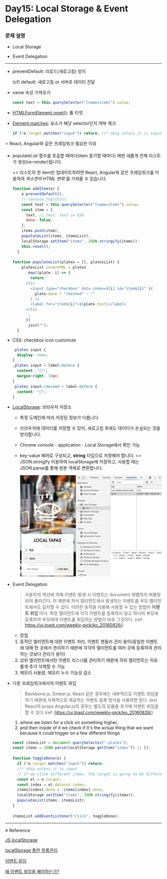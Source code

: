 # Day15: Local Storage & Event Delegation

### 문제 설명

- Local Storage

- Event Delegation

---

- preventDefault: 리로드(새로고침) 방지

  (cf) default: 새로고침 or 서버로 데이터 전달

- name 속성 가져오기

  ```javascript
  const text = this.querySelector("[name=item]").value;
  ```

- [HTMLFormElement.reset()](https://developer.mozilla.org/ko/docs/Web/API/HTMLFormElement/reset): 폼 리셋

- [Element.matches](https://developer.mozilla.org/en-US/docs/Web/API/Element/matches): 요소가 해당 selector인지 여부 체크
  ```javascript
  if (!e.target.matches("input")) return; //* skip unless it is input
  ```

⭐️ React, Angular와 같은 프레임워크 필요한 이유

- populateList 함수를 호출할 때마다(item 증가할 때마다) 매번 새롭게 전체 리스트가 생성(re-render)됩니다.

  => 리스트의 한 item만 업데이트하려면 React, Angular와 같은 프레임워크를 이용하여 _최소한의 HTML 변화_ 를 가져올 수 있습니다.


    ```javascript
    function addItem(e) {
        e.preventDefault();
        // console.log(this);
        const text = this.querySelector("[name=item]").value;
        const item = {
          text, // text: text in ES6
          done: false,
        };
        items.push(item);
        populateList(items, itemsList);
        localStorage.setItem("items", JSON.stringify(items));
        this.reset();
      }

    function populateList(plates = [], platesList) {
        platesList.innerHTML = plates
          .map((plate, i) => {
            return `
          <li>
            <input type="checkbox" data-index=${i} id="item${i}" ${
              plate.done ? "checked" : ""
            } />
            <label for="item${i}">${plate.text}</label>
          </li>
          `;
          })
          .join("");
      }
    ```

- CSS: checkbox icon customize

  ```css
  .plates input {
    display: none;
  }
  .plates input + label:before {
    content: "⬜️";
    margin-right: 10px;
  }
  .plates input:checked + label:before {
    content: "🌮";
  }
  ```

- [LocalStorage](https://developer.mozilla.org/ko/docs/Web/API/Window/localStorage): 브라우저 저장소

  - 특정 도메인에 따라 저장된 정보가 다릅니다.
  - 브라우저에 데이터를 저장할 수 있어, 새로고침 후에도 데이터가 손실되는 것을 방지합니다.

  - Chrome console - application - Local Storage에서 확인 가능
  - key-value 페어로 구성되고, **string** 타입으로 저장해야 합니다.
    => JSON.stringify 이용하여 localStorage에 저장하고, 사용할 때는 JSON.parse를 통해 원본 객체로 변환합니다.

    ![LocalStorage](./localStorage.png)

* Event Delegation

  > 사용자의 액션에 의해 이벤트 발생 시 이벤트는 document 레벨까지 버블링 되어 올라간다. 이 때문에 자식 엘리먼트에서 발생하는 이벤트를 부모 엘리먼트에서도 감지할 수 있다. 이러한 동작을 이용해 사용할 수 있는 방법이 **이벤트 위임** 이다. 특정 엘리먼트에 각각 이벤트를 등록하지 않고 하나의 부모에 등록하여 부모에게 이벤트를 위임하는 방법이 바로 그것이다. (ref: https://ui.toast.com/weekly-pick/ko_20160826/)

  - 장점

  1. 동적인 엘리먼트에 대한 이벤트 처리, 이벤트 핸들러 관리 용이(동일한 이벤트에 대해 한 곳에서 관리하기 때문에 각각의 엘리먼트를 여러 곳에 등록하여 관리하는 것보다 관리가 용이)
  2. 상위 엘리먼트에서만 이벤트 리스너를 관리하기 때문에 하위 엘리먼트는 자유롭게 추가 삭제할 수 가능
  3. 메모리 사용량, 메모리 누수 가능성 감소

* 다른 프레임워크에서의 이벤트 위임

  > Backbone.js, Ember.js, React 같은 경우에는 내부적으로 이벤트 위임을 하기 때문에 자체적으로 제공하는 이벤트 등록 방식을 사용하면 된다. (ex) React의 props
  > Angular.js의 경우는 별도의 모듈을 추가해 이벤트 위임을 할 수 있다.(ref: https://ui.toast.com/weekly-pick/ko_20160826/)

  1. where we listen for a click on something higher,
  2. and then inside of it we check if it's the actual thing that we want because it could trigger on a few different things

  ```javascript
  const itemsList = document.querySelector(".plates");
  const items = JSON.parse(localStorage.getItem("items")) || [];

  function toggleDone(e) {
    if (!e.target.matches("input")) return;
    //* skip unless it is input
    // If we click different items, the target is going to be different(items, checkbox, <li> ...etc)
    const el = e.target;
    const index = el.dataset.index;
    items[index].done = !items[index].done;
    localStorage.setItem("items", JSON.stringify(items));
    populateList(items, itemsList);
  }

  itemsList.addEventListener("click", toggleDone);
  ```

---

※ Reference

[JS localStorage](https://www.tiny.cloud/blog/javascript-localstorage/)

[localStorage 통한 목록관리](https://medium.com/@benjaminwoojang/localstorage%EB%A5%BC-%ED%99%9C%EC%9A%A9%ED%95%9C-%EB%AA%A9%EB%A1%9D-%EA%B4%80%EB%A6%AC-ed7c7aa9970b)

[이벤트 위임](https://ko.javascript.info/event-delegation)

[왜 이벤트 위임을 해야하는가?](https://ui.toast.com/weekly-pick/ko_20160826/)

